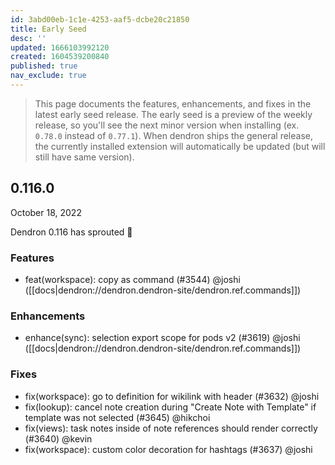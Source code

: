 ```yaml
---
id: 3abd00eb-1c1e-4253-aaf5-dcbe20c21850
title: Early Seed
desc: ''
updated: 1666103992120
created: 1604539200840
published: true
nav_exclude: true
---
```


> This page documents the features, enhancements, and fixes in the latest early seed release. The early seed is a preview of the weekly release, so you'll see the next minor version when installing (ex. `0.78.0` instead of `0.77.1`). When dendron ships the general release, the currently installed extension will automatically be updated (but will still have same version).

## 0.116.0
October 18, 2022

Dendron 0.116 has sprouted 🌱

### Features
- feat(workspace): copy as command (#3544) @joshi ([[docs|dendron://dendron.dendron-site/dendron.ref.commands]])

### Enhancements
- enhance(sync): selection export scope for pods v2 (#3619) @joshi ([[docs|dendron://dendron.dendron-site/dendron.ref.commands]])

### Fixes
- fix(workspace): go to definition for wikilink with header (#3632) @joshi
- fix(lookup): cancel note creation during "Create Note with Template" if template was not selected (#3645) @hikchoi
- fix(views): task notes inside of note references should render correctly (#3640) @kevin
- fix(workspace): custom color decoration for hashtags (#3637) @joshi

